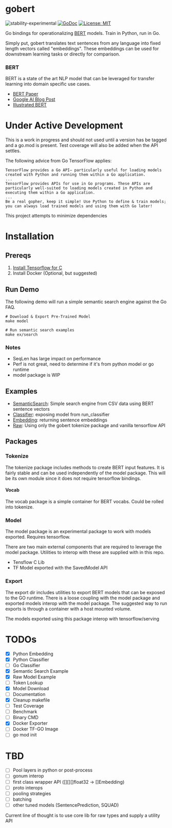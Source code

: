 # gobert
![stability-experimental](https://img.shields.io/badge/stability-experimental-orange.svg)
[![GoDoc](https://godoc.org/github.com/buckhx/gobert?status.svg)](https://godoc.org/github.com/buckhx/gobert)
[![License: MIT](https://img.shields.io/badge/License-MIT-yellow.svg)](https://opensource.org/licenses/MIT)

Go bindings for operationalizing [BERT](https://github.com/google-research/bert) models. Train in Python, run in Go.

Simply put, gobert translates text sentences from any language into fixed length vectors called "embeddings".
These embeddings can be used for downstream learning tasks or directly for comparison.

### BERT

BERT is a state of the art NLP model that can be leveraged for transfer learning into domain specific use cases.

* [BERT Paper](https://arxiv.org/abs/1810.04805)
* [Google AI Blog Post](https://ai.googleblog.com/2018/11/open-sourcing-bert-state-of-art-pre.html)
* [Illustrated BERT](http://jalammar.github.io/illustrated-bert/)

# Under Active Development

This is a work in progress and should not used until a version has be tagged and a go.mod is present.
Test coverage will also be added when the API settles.

The following advice from Go TensorFlow applies:
```
TensorFlow provides a Go API— particularly useful for loading models created with Python and running them within a Go application.
...
TensorFlow provides APIs for use in Go programs. These APIs are particularly well-suited to loading models created in Python and executing them within a Go application.
...
Be a real gopher, keep it simple! Use Python to define & train models; you can always load trained models and using them with Go later!
```

This project attempts to minimize dependencies

# Installation

## Prereqs

1. [Install Tensorflow for C](https://www.tensorflow.org/install/lang_c)
2. Install Docker (Optional, but suggested)

## Run Demo

The following demo will run a simple semantic search engine against the Go FAQ.
```
# Download & Export Pre-Trained Model
make model

# Run semantic search examples
make ex/search
```

### Notes

* SeqLen has large impact on performance
* Perf is not great, need to determine if it's from python model or go runtime
* model package is WIP

## Examples

* [SemanticSearch](examples/semantic-search): Simple search engine from CSV data using BERT sentence vectors
* [Classifier](examples/classifier/main.go): exposing model from run_classifier
* [Embedding](examples/embedding/main.go): returning sentence embeddings
* [Raw](examples/raw-model/main.go): Using only the gobert tokenize package and vanilla tensorflow API

## Packages

### Tokenize

The tokenize package includes methods to create BERT input features. It is fairly stable and can be used independently of the model package.
This will be its own module since it does not require tensorflow bindings.

#### Vocab

The vocab package is a simple container for BERT vocabs. Could be rolled into tokenize.

###  Model

The model package is an experimental package to work with models exported. Requires tensorflow.

There are two main external components that are required to leverage the model package. Utilities to interop with these are supplied with in this repo.

* Tensflow C Lib
* TF Model exported with the SavedModel API

### Export

The export dir includes utilities to export BERT models that can be exposed to the GO runtime.
There is a loose coupling with the model package and exported models interop with the model package.
The suggested way to run exports is through a container with a host mounted volume.

The models exported using this package interop with tensorflow/serving


# TODOs
- [X] Python Embedding
- [X] Python Classifier
- [ ] Go Classifier
- [X] Semantic Search Example
- [X] Raw Model Example
- [ ] Token Lookup
- [X] Model Download
- [ ] Documentation
- [X] Cleanup makefile
- [ ] Test Coverage
- [ ] Benchmark
- [ ] Binary CMD
- [X] Docker Exporter
- [ ] Docker TF-GO Image
- [ ] go mod init

# TBD
- [ ] Pool layers in python or post-process
- [ ] gonum interop
- [ ] first class wrapper API ([][][]float32 -> []Embedding)
- [ ] proto interops
- [ ] pooling strategies
- [ ] batching
- [ ] other tuned models (SentencePrediction, SQUAD)

Current line of thought is to use core lib for raw types and supply a utility API
